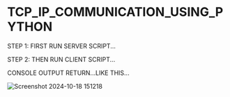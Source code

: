 # TCP_IP_COMMUNICATION_USING_PYTHON #


STEP 1: FIRST RUN SERVER SCRIPT...


STEP 2: THEN RUN CLIENT SCRIPT...


CONSOLE OUTPUT RETURN...LIKE THIS...

![Screenshot 2024-10-18 151218](https://github.com/user-attachments/assets/406e1fa3-8558-4e13-8d29-6996aaaacb26)
